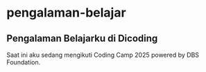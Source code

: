 pengalaman-belajar
===
Pengalaman Belajarku di Dicoding
---
Saat ini aku sedang mengikuti Coding Camp 2025 powered by DBS Foundation.
